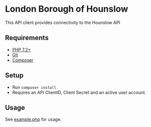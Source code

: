 # London Borough of Hounslow

This API client provides connectivity to the Hounslow API

## Requirements

- [PHP 7.2+](https://www.php.net/downloads.php)
- [Git](https://git-scm.com/downloads)
- [Composer](https://getcomposer.org)

## Setup

- Run `composer install`
- Requires an API ClientID, Client Secret and an active user account.

## Usage

See [example.php](example.php) for usage.

